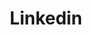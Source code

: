 ---
title: Linkedin
icon: carbon:logo-linkedin
url: https://www.linkedin.com/in/sa%C3%BAl-otero-melchor-84b752282/
---